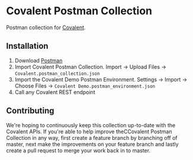 # Covalent Postman Collection

Postman collection for [Covalent](https://www.covalenthq.com/docs/api/).

## Installation

1. Download [Postman](https://postman.com)
1. Import Covalent Postman Collection. Import -> Upload Files -> `Covalent.postman_collection.json`
1. Import the Covalent Demo Postman Environment. Settings -> Import -> Choose Files -> `Covalent Demo.postman_environment.json`
1. Call any Covalent REST endpoint

## Contributing

We're hoping to continuously keep this collection up-to-date with the Covalent APIs. If you're able to help improve theCCovalent Postman Collection in any way, first create a feature branch by branching off of master, next make the improvements on your feature branch and lastly create a pull request to merge your work back in to master.

